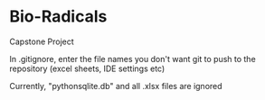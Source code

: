 # Bio-Radicals
Capstone Project

In .gitignore, enter the file names you don't want git to push to the repository (excel sheets, IDE settings etc)

Currently, "pythonsqlite.db" and all .xlsx files are ignored
